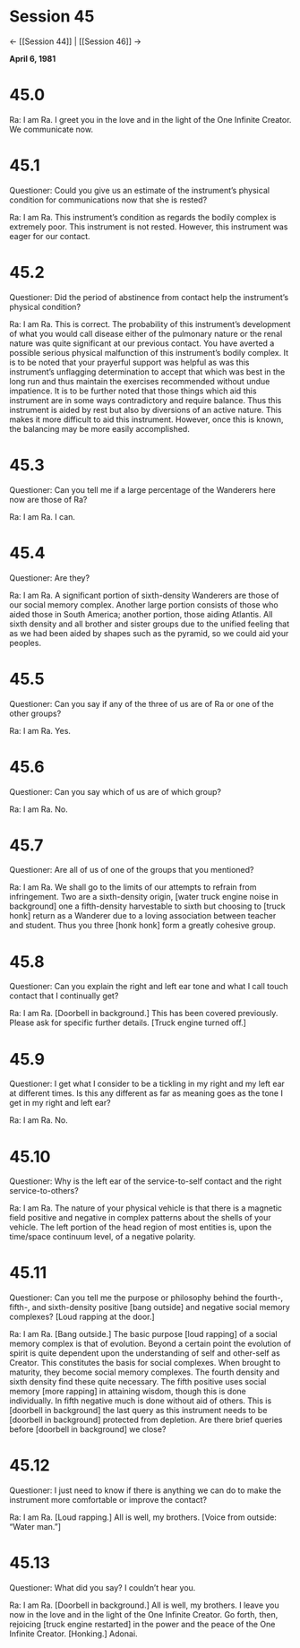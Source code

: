 # Session 45
<- [[Session 44]] | [[Session 46]] ->

**April 6, 1981**

# 45.0 
Ra: I am Ra. I greet you in the love and in the light of the One Infinite Creator. We communicate now.

# 45.1
Questioner: Could you give us an estimate of the instrument’s physical condition for communications now that she is rested?

Ra: I am Ra. This instrument’s condition as regards the bodily complex is extremely poor. This instrument is not rested. However, this instrument was eager for our contact.

# 45.2 
Questioner: Did the period of abstinence from contact help the instrument’s physical condition?

Ra: I am Ra. This is correct. The probability of this instrument’s development of what you would call disease either of the pulmonary nature or the renal nature was quite significant at our previous contact. You have averted a possible serious physical malfunction of this instrument’s bodily complex. It is to be noted that your prayerful support was helpful as was this instrument’s unflagging determination to accept that which was best in the long run and thus maintain the exercises recommended without undue impatience. It is to be further noted that those things which aid this instrument are in some ways contradictory and require balance. Thus this instrument is aided by rest but also by diversions of an active nature. This makes it more difficult to aid this instrument. However, once this is known, the balancing may be more easily accomplished.

# 45.3
Questioner: Can you tell me if a large percentage of the Wanderers here now are those of Ra?

Ra: I am Ra. I can.

# 45.4 
Questioner: Are they?

Ra: I am Ra. A significant portion of sixth-density Wanderers are those of our social memory complex. Another large portion consists of those who aided those in South America; another portion, those aiding Atlantis. All sixth density and all brother and sister groups due to the unified feeling that as we had been aided by shapes such as the pyramid, so we could aid your peoples.

# 45.5
Questioner: Can you say if any of the three of us are of Ra or one of the other groups?

Ra: I am Ra. Yes.

# 45.6 
Questioner: Can you say which of us are of which group?

Ra: I am Ra. No.

# 45.7 
Questioner: Are all of us of one of the groups that you mentioned?

Ra: I am Ra. We shall go to the limits of our attempts to refrain from infringement. Two are a sixth-density origin, [water truck engine noise in background] one a fifth-density harvestable to sixth but choosing to [truck honk] return as a Wanderer due to a loving association between teacher and student. Thus you three [honk honk] form a greatly cohesive group.

# 45.8 
Questioner: Can you explain the right and left ear tone and what I call touch contact that I continually get?

Ra: I am Ra. [Doorbell in background.] This has been covered previously. Please ask for specific further details. [Truck engine turned off.]

# 45.9 
Questioner: I get what I consider to be a tickling in my right and my left ear at different times. Is this any different as far as meaning goes as the tone I get in my right and left ear?

Ra: I am Ra. No.

# 45.10 
Questioner: Why is the left ear of the service-to-self contact and the right service-to-others?

Ra: I am Ra. The nature of your physical vehicle is that there is a magnetic field positive and negative in complex patterns about the shells of your vehicle. The left portion of the head region of most entities is, upon the time/space continuum level, of a negative polarity.

# 45.11 
Questioner: Can you tell me the purpose or philosophy behind the fourth-, fifth-, and sixth-density positive [bang outside] and negative social memory complexes? [Loud rapping at the door.]

Ra: I am Ra. [Bang outside.] The basic purpose [loud rapping] of a social memory complex is that of evolution. Beyond a certain point the evolution of spirit is quite dependent upon the understanding of self and other-self as Creator. This constitutes the basis for social complexes. When brought to maturity, they become social memory complexes. The fourth density and sixth density find these quite necessary. The fifth positive uses social memory [more rapping] in attaining wisdom, though this is done individually. In fifth negative much is done without aid of others. This is [doorbell in background] the last query as this instrument needs to be [doorbell in background] protected from depletion. Are there brief queries before [doorbell in background] we close?

# 45.12 
Questioner: I just need to know if there is anything we can do to make the instrument more comfortable or improve the contact?

Ra: I am Ra. [Loud rapping.] All is well, my brothers. [Voice from outside: “Water man.”]

# 45.13
Questioner: What did you say? I couldn’t hear you.

Ra: I am Ra. [Doorbell in background.] All is well, my brothers. I leave you now in the love and in the light of the One Infinite Creator. Go forth, then, rejoicing [truck engine restarted] in the power and the peace of the One Infinite Creator. [Honking.] Adonai.